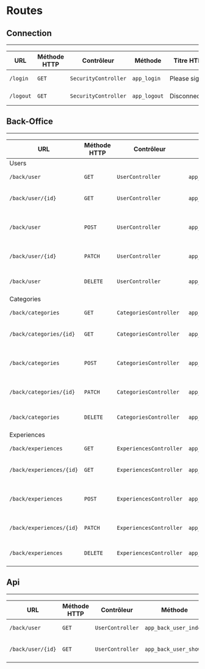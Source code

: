 # Routes

## Connection
---

| URL | Méthode HTTP | Contrôleur       | Méthode | Titre HTML           | Commentaire    |
| --- | ------------ | ---------------- | ------- | -------------------- | -------------- |
| `/login` | `GET`        | `SecurityController` | `app_login`  | Please sign in | Page de connection|
| `/logout` | `GET`        | `SecurityController` | `app_logout`  | Disconnection | Page de déconnexion |

## Back-Office
---
| URL | Méthode HTTP | Contrôleur       | Méthode | Titre HTML           | Commentaire    |
| --- | ------------ | ---------------- | ------- | -------------------- | -------------- |
|   Users |
| `/back/user` | `GET` | `UserController` | `app_back_user_index`  | Users List | Tous les utilisateurs |
| `/back/user/{id}`   | `GET` | `UserController` | `app_back_user_show`  | Edit User | Page détail d'un utilisateur |
| `/back/user`    | `POST` | `UserController` | `app_back_user_add`| Create new User | Ajoute un nouveau utilisateur dans la liste |
| `/back/user/{id}`   | `PATCH`| `UserController`| `app_back_user_edit`  | User |Modifie les détails de l'utilisateur |
| `/back/user`    | `DELETE`| `UserController` | `app_back_user_delete`| | Supprime un utilisateur de la liste | 
|   Categories |
| `/back/categories` | `GET` | `CategoriesController` | `app_back_categories_index`  | Categories List | Tous les categories |
| `/back/categories/{id}`   | `GET` | `CategoriesController` | `app_back_categories_show`  | Categories | Page détail d'une categorie  |
| `/back/categories`    | `POST` | `CategoriesController` | `app_back_categories_add`| Create new Categories | Ajoute une nouvelle categorie dans la liste |
| `/back/categories/{id}`   | `PATCH`| `CategoriesController`| `app_back_categories__show`  | Edit Category |Modifie les détails de la categorie |
| `/back/categories`    | `DELETE`| `CategoriesController` | `app_back_categories_delete`| | Supprime une categorie de la liste | 
|   Experiences |
| `/back/experiences` | `GET` | `ExperiencesController` | `app_back_experiences_index`  | Experiences List | Tous les expériences |
| `/back/experiences/{id}`   | `GET` | `ExperiencesController` | `app_back_experiences_show`  | Experiences | Page détail d'une expérience  |
| `/back/experiences`    | `POST` | `ExperiencesController` | `app_back_experiences_add`| Create new Experiences | Ajoute une nouvelle expérience dans la liste |
| `/back/experiences/{id}`   | `PATCH`| `ExperiencesController`| `app_back_experiences__show`  | Edit Experiences |Modifie les détails de l'expérience |
| `/back/experiences`    | `DELETE`| `ExperiencesController` | `app_back_experiences_delete`| | Supprime une expérience de la liste | 



## Api
---
| URL | Méthode HTTP | Contrôleur       | Méthode | Titre HTML           | Commentaire    |
| --- | ------------ | ---------------- | ------- | -------------------- | -------------- |
| `/back/user` | `GET` | `UserController` | `app_back_user_index`  | Users List | Tous les utilisateurs |
| `/back/user/{id}`   | `GET` | `UserController` | `app_back_user_show`  | Edit User | Page détail d'un utilisateur |